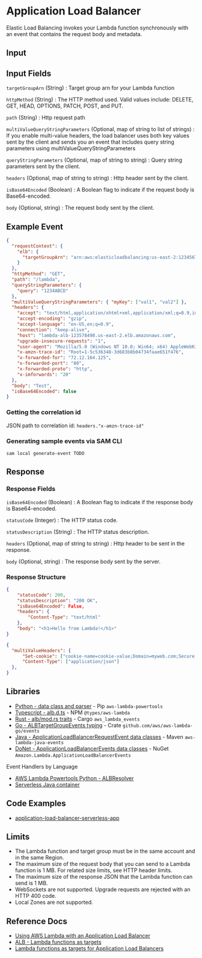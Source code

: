 # Application Load Balancer

Elastic Load Balancing invokes your Lambda function synchronously with an event that contains the request body and metadata.

## Input

## Input Fields

`targetGroupArn` (String)
: Target group arn for your Lambda function

`httpMethod` (String)
: The HTTP method used. Valid values include: DELETE, GET, HEAD, OPTIONS, PATCH, POST, and PUT.

`path` (String)
: Http request path

`multiValueQueryStringParameters` (Optional, map of string to list of strings)
: If you enable multi-value headers, the load balancer uses both key values sent by the client and sends you an event that includes query string parameters using multiValueQueryStringParameters

`queryStringParameters` (Optional, map of string to string)
: Query string parameters sent by the client.

`headers` (Optional, map of string to string)
: Http header sent by the client.

`isBase64Encoded` (Boolean)
: A Boolean flag to indicate if the request body is Base64-encoded.

`body` (Optional, string)
: The request body sent by the client.

## Example Event

```json title="Application Load Balance GET request"
{
  "requestContext": {
    "elb": {
      "targetGroupArn": "arn:aws:elasticloadbalancing:us-east-2:123456789012:targetgroup/lambda-279XGJDqGZ5rsrHC2Fjr/49e9d65c45c6791a"
    }
  },
  "httpMethod": "GET",
  "path": "/lambda",
  "queryStringParameters": {
    "query": "1234ABCD"
  },
  "multiValueQueryStringParameters": { "myKey": ["val1", "val2"] },
  "headers": {
    "accept": "text/html,application/xhtml+xml,application/xml;q=0.9,image/webp,image/apng,*/*;q=0.8",
    "accept-encoding": "gzip",
    "accept-language": "en-US,en;q=0.9",
    "connection": "keep-alive",
    "host": "lambda-alb-123578498.us-east-2.elb.amazonaws.com",
    "upgrade-insecure-requests": "1",
    "user-agent": "Mozilla/5.0 (Windows NT 10.0; Win64; x64) AppleWebKit/537.36 (KHTML, like Gecko) Chrome/71.0.3578.98 Safari/537.36",
    "x-amzn-trace-id": "Root=1-5c536348-3d683b8b04734faae651f476",
    "x-forwarded-for": "72.12.164.125",
    "x-forwarded-port": "80",
    "x-forwarded-proto": "http",
    "x-imforwards": "20"
  },
  "body": "Test",
  "isBase64Encoded": false
}
```

### Getting the correlation id

JSON path to correlation id: `headers."x-amzn-trace-id"`

### Generating sample events via SAM CLI

```shell
sam local generate-event TODO
```

## Response

### Response Fields

`isBase64Encoded` (Boolean)
: A Boolean flag to indicate if the response body is Base64-encoded.

`statusCode` (Integer)
: The HTTP status code.

`statusDescription` (String)
: The HTTP status description.

`headers` (Optional, map of string to string)
: Http header to be sent in the response.

`body` (Optional, string)
: The response body sent by the server.

### Response Structure

```json title="Example 200 html response"
{
    "statusCode": 200,
    "statusDescription": "200 OK",
    "isBase64Encoded": False,
    "headers": {
        "Content-Type": "text/html"
    },
    "body": "<h1>Hello from Lambda!</h1>"
}
```

```json title="If you enable multi-value headers, you must specify multiple cookies as follows"
{
  "multiValueHeaders": {
      "Set-cookie": ["cookie-name=cookie-value;Domain=myweb.com;Secure;HttpOnly","cookie-name=cookie-value;Expires=May 8, 2019"],
      "Content-Type": ["application/json"]
  },
}
```

## Libraries

- [Python - data class and parser](https://awslabs.github.io/aws-lambda-powertools-python/latest/utilities/data_classes/#application-load-balancer) - Pip `aws-lambda-powertools`
- [Typescript - alb.d.ts](https://github.com/DefinitelyTyped/DefinitelyTyped/blob/master/types/aws-lambda/trigger/alb.d.ts) - NPM `@types/aws-lambda`
- [Rust - alb/mod.rs traits](https://github.com/LegNeato/aws-lambda-events/blob/master/aws_lambda_events/src/alb/mod.rs) - Cargo `aws_lambda_events`
- [Go - ALBTargetGroupEvents typing](https://github.com/aws/aws-lambda-go/blob/main/events/README_ALBTargetGroupEvents.md) - Crate `github.com/aws/aws-lambda-go/events`
- [Java - ApplicationLoadBalancerRequestEvent data classes](https://github.com/aws/aws-lambda-java-libs/blob/master/aws-lambda-java-events/src/main/java/com/amazonaws/services/lambda/runtime/events/ApplicationLoadBalancerRequestEvent.javaa) - Maven `aws-lambda-java-events`
- [DoNet - ApplicationLoadBalancerEvents data classes](https://github.com/aws/aws-lambda-dotnet/tree/master/Libraries/src/Amazon.Lambda.ApplicationLoadBalancerEvents) - NuGet `Amazon.Lambda.ApplicationLoadBalancerEvents`

Event Handlers by Language

- [AWS Lambda Powertools Python - ALBResolver](https://awslabs.github.io/aws-lambda-powertools-python/latest/core/event_handler/api_gateway/)
- [Serverless Java container](https://github.com/awslabs/aws-serverless-java-container)

## Code Examples

- [application-load-balancer-serverless-app](https://github.com/aws/elastic-load-balancing-tools/tree/master/application-load-balancer-serverless-app)

## Limits

- The Lambda function and target group must be in the same account and in the same Region.
- The maximum size of the request body that you can send to a Lambda function is 1 MB. For related size limits, see HTTP header limits.
- The maximum size of the response JSON that the Lambda function can send is 1 MB.
- WebSockets are not supported. Upgrade requests are rejected with an HTTP 400 code.
- Local Zones are not supported.

## Reference Docs

- [Using AWS Lambda with an Application Load Balancer](https://docs.aws.amazon.com/lambda/latest/dg/services-alb.html)
- [ALB - Lambda functions as targets](https://docs.aws.amazon.com/elasticloadbalancing/latest/application/lambda-functions.html)
- [Lambda functions as targets for Application Load Balancers](https://aws.amazon.com/blogs/networking-and-content-delivery/lambda-functions-as-targets-for-application-load-balancers/)
